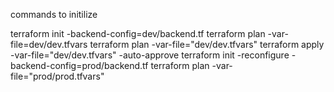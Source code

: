 commands   to initilize

 terraform init -backend-config=dev/backend.tf
 terraform plan -var-file=dev/dev.tfvars
 terraform plan -var-file="dev/dev.tfvars"
terraform apply -var-file="dev/dev.tfvars" -auto-approve
 terraform init -reconfigure -backend-config=prod/backend.tf
 terraform plan -var-file="prod/prod.tfvars"
